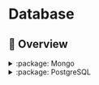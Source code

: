 # Database

## :dart: Overview

<details>
<summary>:package: Mongo</summary>

**:mailbox_with_no_mail: Comandos**

- URI:

  ```
  mongodb://<username>:<password>@<ip-address>:<port>/<database>?authSource=admin
  mongodb://<ip-address>:<port>/<database>
  ```

- Access bash:

  ```
  docker exec -it mongo bash
  docker exec -it mongo mongo -u<username> -p<password>
  docker exec -it mongo mongo
  mongo <database> -u <username> --authenticationDatabase <password> -p

  show dbs
  use <database>
  show users
  use admin
  db.createUser({user:"admin",pwd:"admin",roles:["root"]});
  db.createUser({user:"admin",pwd:"admin",roles:[{"role":"readWrite","db":"mongo-dev"}]});
  ```

</details>

<details>
<summary>:package: PostgreSQL</summary>

**:mailbox_with_no_mail: Comandos**

- Access bash:
  ```
  docker exec -it <service-name> psql -U <username> <database>

  \dt
  SELECT * FROM pg_catalog.<table>;
  sudo -u postgres psql
  ALTER USER postgres PASSWORD <password>;
  psql -h localhost -U postgres
  createdb -h localhost -U postgres -W <database>
  ```

</details>

